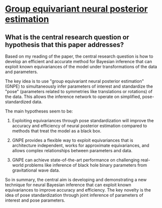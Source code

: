 # [Group equivariant neural posterior estimation](https://arxiv.org/abs/2111.13139v2)

## What is the central research question or hypothesis that this paper addresses?

 Based on my reading of the paper, the central research question is how to develop an efficient and accurate method for Bayesian inference that can exploit known equivariances of the model under transformations of the data and parameters. 

The key idea is to use "group equivariant neural posterior estimation" (GNPE) to simultaneously infer parameters of interest and standardize the "pose" (parameters related to symmetries like translations or rotations) of the data. This allows the inference network to operate on simplified, pose-standardized data.

The main hypotheses seem to be:

1) Exploiting equivariances through pose standardization will improve the accuracy and efficiency of neural posterior estimation compared to methods that treat the model as a black box.

2) GNPE provides a flexible way to exploit equivariances that is architecture independent, works for approximate equivariances, and allows complex relationships between parameters and data.

3) GNPE can achieve state-of-the-art performance on challenging real-world problems like inference of black hole binary parameters from gravitational wave data.

So in summary, the central aim is developing and demonstrating a new technique for neural Bayesian inference that can exploit known equivariances to improve accuracy and efficiency. The key novelty is the idea of pose standardization through joint inference of parameters of interest and pose parameters.
